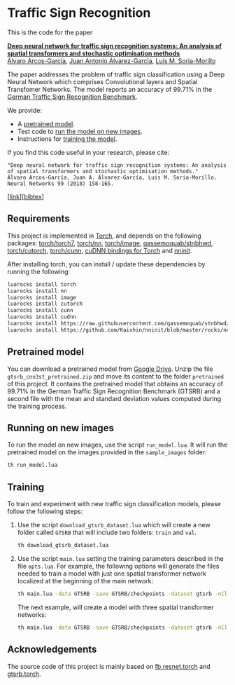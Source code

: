 # Traffic Sign Recognition
This is the code for the paper

**[Deep neural network for traffic sign recognition systems: An analysis of spatial transformers and stochastic optimisation methods](https://doi.org/10.1016/j.neunet.2018.01.005)**
<br>
[Álvaro Arcos-García](https://scholar.google.com/citations?user=gjecl3cAAAAJ),
[Juan Antonio Álvarez-García](https://scholar.google.com/citations?user=Qk79xk8AAAAJ),
[Luis M. Soria-Morillo](https://scholar.google.com/citations?user=poBDpFkAAAAJ)
<br>

The paper addresses the problem of traffic sign classification using a Deep Neural Network which comprises Convolutional layers and Spatial Transfomer Networks. The model reports an accuracy of 99.71% in the [German Traffic Sign Recognition Benchmark](http://benchmark.ini.rub.de/?section=gtsrb&subsection=results).

We provide:
- A [pretrained model](#pretrained-model).
- Test code to [run the model on new images](#running-on-new-images).
- Instructions for [training the model](#training).

If you find this code useful in your research, please cite:

```
"Deep neural network for traffic sign recognition systems: An analysis of spatial transformers and stochastic optimisation methods."
Álvaro Arcos-García, Juan A. Álvarez-García, Luis M. Soria-Morillo. Neural Networks 99 (2018) 158-165.
```
\[[link](https://doi.org/10.1016/j.neunet.2018.01.005)\]\[[bibtex](
https://scholar.googleusercontent.com/citations?view_op=export_citations&user=gjecl3cAAAAJ&citsig=AMstHGQAAAAAW8ngijLlAnMmG2C2_Weu4sB-TWRmdT1P&hl=en)\]

## Requirements
This project is implemented in [Torch](http://torch.ch/), and depends on the following packages: [torch/torch7](https://github.com/torch/torch7), [torch/nn](https://github.com/torch/nn), [torch/image](https://github.com/torch/image),  [qassemoquab/stnbhwd](https://github.com/qassemoquab/stnbhwd), [torch/cutorch](https://github.com/torch/cutorch), [torch/cunn](https://github.com/torch/cunn), [cuDNN bindings for Torch](https://github.com/soumith/cudnn.torch) and [nninit](https://github.com/Kaixhin/nninit).

After installing torch, you can install / update these dependencies by running the following:
```bash
luarocks install torch
luarocks install nn
luarocks install image
luarocks install cutorch
luarocks install cunn
luarocks install cudnn
luarocks install https://raw.githubusercontent.com/qassemoquab/stnbhwd/master/stnbhwd-scm-1.rockspec
luarocks install https://github.com/Kaixhin/nninit/blob/master/rocks/nninit-scm-1.rockspec
```

## Pretrained model
You can download a pretrained model from [Google Drive](https://drive.google.com/uc?export=download&id=1iqX1TZBxJSEmaEoReK2ZDko03JHqw1bp).
Unzip the file `gtsrb_cnn3st_pretrained.zip` and move its content to the folder `pretrained` of this project. It contains the pretrained model that obtains an accuracy of 99.71% in the German Traffic Sign Recognition Benchmark (GTSRB) and a second file with the mean and standard deviation values computed during the training process.

## Running on new images
To run the model on new images, use the script `run_model.lua`. It will run the pretrained model on the images provided in the `sample_images` folder:
```bash
th run_model.lua
```

## Training
To train and experiment with new traffic sign classification models, please follow the following steps:
1. Use the script `download_gtsrb_dataset.lua` which will create a new folder called `GTSRB` that will include two folders: `train` and `val`.
    ```bash
    th download_gtsrb_dataset.lua
    ```
2. Use the script `main.lua` setting the training parameters described in the file `opts.lua`. For example, the following options will generate the files needed to train a model with just one spatial transformer network localized at the beginning of the main network:
    ```bash
    th main.lua -data GTSRB -save GTSRB/checkpoints -dataset gtsrb -nClasses 43 -optimizer adam -LR 1e-4 -momentum 0 -weightDecay 0 -batchSize 50 -nEpochs 15 -weightInit default -netType cnn3st -globalNorm -localNorm -cNormConv -locnet2 '' -locnet3 '' -showFullOutput
    ```
    The next example, will create a model with three spatial transformer networks:
    ```bash
    th main.lua -data GTSRB -save GTSRB/checkpoints -dataset gtsrb -nClasses 43 -optimizer rmsprop -LR 1e-5 -momentum 0 -weightDecay 0 -batchSize 50 -nEpochs 15 -weightInit default -netType cnn3st -globalNorm -localNorm -cNormConv -showFullOutput
    ```
## Acknowledgements
The source code of this project is mainly based on [fb.resnet.torch](https://github.com/facebook/fb.resnet.torch) and [gtsrb.torch](https://github.com/Moodstocks/gtsrb.torch).